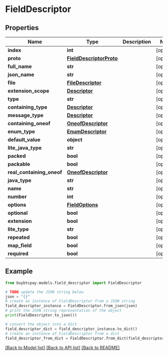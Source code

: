 # FieldDescriptor


## Properties

Name | Type | Description | Notes
------------ | ------------- | ------------- | -------------
**index** | **int** |  | [optional] 
**proto** | [**FieldDescriptorProto**](FieldDescriptorProto.md) |  | [optional] 
**full_name** | **str** |  | [optional] 
**json_name** | **str** |  | [optional] 
**file** | [**FileDescriptor**](FileDescriptor.md) |  | [optional] 
**extension_scope** | [**Descriptor**](Descriptor.md) |  | [optional] 
**type** | **str** |  | [optional] 
**containing_type** | [**Descriptor**](Descriptor.md) |  | [optional] 
**message_type** | [**Descriptor**](Descriptor.md) |  | [optional] 
**containing_oneof** | [**OneofDescriptor**](OneofDescriptor.md) |  | [optional] 
**enum_type** | [**EnumDescriptor**](EnumDescriptor.md) |  | [optional] 
**default_value** | **object** |  | [optional] 
**lite_java_type** | **str** |  | [optional] 
**packed** | **bool** |  | [optional] 
**packable** | **bool** |  | [optional] 
**real_containing_oneof** | [**OneofDescriptor**](OneofDescriptor.md) |  | [optional] 
**java_type** | **str** |  | [optional] 
**name** | **str** |  | [optional] 
**number** | **int** |  | [optional] 
**options** | [**FieldOptions**](FieldOptions.md) |  | [optional] 
**optional** | **bool** |  | [optional] 
**extension** | **bool** |  | [optional] 
**lite_type** | **str** |  | [optional] 
**repeated** | **bool** |  | [optional] 
**map_field** | **bool** |  | [optional] 
**required** | **bool** |  | [optional] 

## Example

```python
from buybtcpay.models.field_descriptor import FieldDescriptor

# TODO update the JSON string below
json = "{}"
# create an instance of FieldDescriptor from a JSON string
field_descriptor_instance = FieldDescriptor.from_json(json)
# print the JSON string representation of the object
print(FieldDescriptor.to_json())

# convert the object into a dict
field_descriptor_dict = field_descriptor_instance.to_dict()
# create an instance of FieldDescriptor from a dict
field_descriptor_from_dict = FieldDescriptor.from_dict(field_descriptor_dict)
```
[[Back to Model list]](../README.md#documentation-for-models) [[Back to API list]](../README.md#documentation-for-api-endpoints) [[Back to README]](../README.md)


